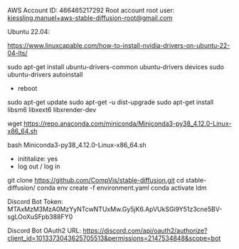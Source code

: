 AWS Account ID: 466465217292
Root account root user: kiessling.manuel+aws-stable-diffusion-root@gmail.com


Ubuntu 22.04:

https://www.linuxcapable.com/how-to-install-nvidia-drivers-on-ubuntu-22-04-lts/

sudo apt-get install ubuntu-drivers-common
ubuntu-drivers devices
sudo ubuntu-drivers autoinstall
- reboot

sudo apt-get update
sudo apt-get -u dist-upgrade
sudo apt-get install libsm6 libxext6 libxrender-dev

wget https://repo.anaconda.com/miniconda/Miniconda3-py38_4.12.0-Linux-x86_64.sh

bash Miniconda3-py38_4.12.0-Linux-x86_64.sh
- inititalize: yes
- log out / log in

git clone https://github.com/CompVis/stable-diffusion.git
cd stable-diffusion/
conda env create -f environment.yaml
conda activate ldm




Discord Bot Token:
MTAxMzM3MzA0MzYyNTcwNTUxMw.Gy5jK6.ApVUkSGi9Y51z3cne5BV-sgLOoXuSFpb388FY0

Discord Bot OAuth2 URL:
https://discord.com/api/oauth2/authorize?client_id=1013373043625705513&permissions=2147534848&scope=bot
